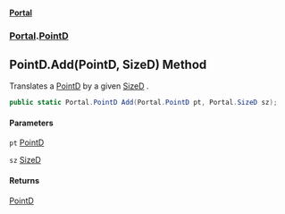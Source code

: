 #### [Portal](index.md 'index')
### [Portal](Portal.md 'Portal').[PointD](PointD.md 'Portal.PointD')

## PointD.Add(PointD, SizeD) Method

Translates a [PointD](PointD.md 'Portal.PointD') by a given [SizeD](SizeD.md 'Portal.SizeD') .

```csharp
public static Portal.PointD Add(Portal.PointD pt, Portal.SizeD sz);
```
#### Parameters

<a name='Portal.PointD.Add(Portal.PointD,Portal.SizeD).pt'></a>

`pt` [PointD](PointD.md 'Portal.PointD')

<a name='Portal.PointD.Add(Portal.PointD,Portal.SizeD).sz'></a>

`sz` [SizeD](SizeD.md 'Portal.SizeD')

#### Returns
[PointD](PointD.md 'Portal.PointD')